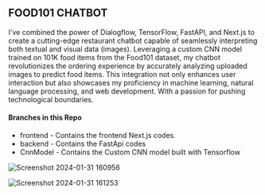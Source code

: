 ## FOOD101 CHATBOT
I've combined the power of Dialogflow, TensorFlow, FastAPI, and Next.js to create a cutting-edge restaurant chatbot capable of seamlessly interpreting both textual and visual data (images). Leveraging a custom CNN model trained on 101K food items from the Food101 dataset, my chatbot revolutionizes the ordering experience by accurately analyzing uploaded images to predict food items. This integration not only enhances user interaction but also showcases my proficiency in machine learning, natural language processing, and web development. With a passion for pushing technological boundaries.

#### Branches in this Repo
- frontend - Contains the frontend Next.js codes.
- backend - Contains the FastApi codes
- CnnModel - Contains the Custom CNN model built with Tensorflow


![Screenshot 2024-01-31 160956](https://github.com/Hassan-jr/Food101-Chatbot/assets/97026844/0ca2617d-eb88-4b33-9357-e1232d58fd11)

![Screenshot 2024-01-31 161253](https://github.com/Hassan-jr/Food101-Chatbot/assets/97026844/8aeec9fd-f248-4c0f-9130-14e1ebbf0a71)
